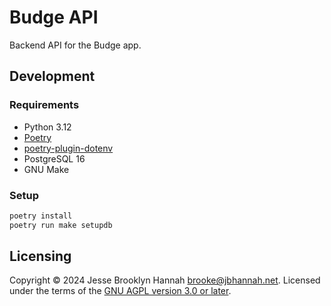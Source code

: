 # Budge API

Backend API for the Budge app.

## Development

### Requirements

* Python 3.12
* [Poetry](https://python-poetry.org/)
* [poetry-plugin-dotenv](https://pypi.org/project/poetry-plugin-dotenv/)
* PostgreSQL 16
* GNU Make

### Setup

```bash
poetry install
poetry run make setupdb
```

## Licensing

Copyright © 2024 Jesse Brooklyn Hannah <brooke@jbhannah.net>. Licensed under the terms
of the [GNU AGPL version 3.0 or later](LICENSE.md).
